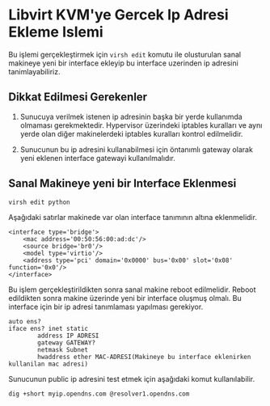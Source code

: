 # Libvirt KVM'ye Gercek Ip Adresi Ekleme Islemi

Bu işlemi gerçekleştirmek için ```virsh edit``` komutu ile olusturulan sanal makineye yeni bir interface ekleyip bu interface uzerinden ip adresini tanimlayabiliriz.

## Dikkat Edilmesi Gerekenler

1. Sunucuya verilmek istenen ip adresinin başka bir yerde kullanımda olmaması gerekmektedir. Hypervisor üzerindeki iptables kuralları ve aynı yerde olan diğer makinelerdeki iptables kuralları kontrol edilmelidir.

2. Sunucunun bu ip adresini kullanabilmesi için öntanımlı gateway olarak yeni eklenen interface gatewayi kullanılmalıdır.

## Sanal Makineye yeni bir Interface Eklenmesi

```
virsh edit python
```

Aşağıdaki satırlar makinede var olan interface tanımının altına eklenmelidir.

```
<interface type='bridge'>
    <mac address='00:50:56:00:ad:dc'/>
    <source bridge='br0'/>
    <model type='virtio'/>
    <address type='pci' domain='0x0000' bus='0x00' slot='0x08' function='0x0'/>
</interface>
```

Bu işlem gerçekleştirildikten sonra sanal makine reboot edilmelidir. Reboot edildikten sonra makine üzerinde yeni bir interface oluşmuş olmalı. Bu interface için bir ip adresi tanımlaması yapılması gerekiyor.

```
auto ens?
iface ens? inet static
        address IP ADRESI
        gateway GATEWAY?
        netmask Subnet
        hwaddress ether MAC-ADRESI(Makineye bu interface eklenirken kullanilan mac adresi)
```

Sunucunun public ip adresini test etmek için aşağıdaki komut kullanılabilir.

```
dig +short myip.opendns.com @resolver1.opendns.com
```